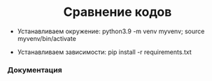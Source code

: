 <h1 align="center" >Сравнение кодов</h1> 

 - Устанавливаем окружение: python3.9 -m venv myvenv; source myvenv/bin/activate

 - Устанавливаем зависимости: pip install -r requirements.txt



<h3> Документация </h3>
